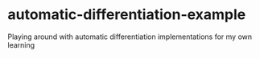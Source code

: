 # automatic-differentiation-example
Playing around with automatic differentiation implementations for my own learning
